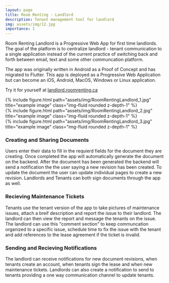 ```yaml
---
layout: page
title: Room Renting - Landlord
description: Tenant management tool for landlord
img: assets/img/12.jpg
importance: 1
---
```


Room Renting Landlord is a Progressive Web App for first time landlords. The goal of the platform is to centralize landlord - tenant communication to a single application instead of the current practice of switching back and forth between email, text and some other communcation platform. 

The app was originally written in Android as a Proof of Concept and has migrated to Flutter. This app is deployed as a Progressive Web Application but can become an iOS, Android, MacOS, Windows or Linux application.

Try it for yourself at [landlord.roomrenting.ca](https://landlord.roomrenting.ca)


<div class="row">
    <div class="col-sm mt-3 mt-md-0">
        {% include figure.html path="assets/img/RoomRentingLandlord_1.jpg" title="example image" class="img-fluid rounded z-depth-1" %}
    </div>
    <div class="col-sm mt-3 mt-md-0">
        {% include figure.html path="assets/img/RoomRentingLandlord_2.jpg" title="example image" class="img-fluid rounded z-depth-1" %}
    </div>
    <div class="col-sm mt-3 mt-md-0">
        {% include figure.html path="assets/img/RoomRentingLandlord_3.jpg" title="example image" class="img-fluid rounded z-depth-1" %}
    </div>
</div>

### Creating and Sharing Documents
Users enter their data to fill in the requierd fields for the document they are creating. Once completed the app will automatically generate the document on the backend. After the document has been generated the backend will send a notification the the user saying a new revision has been created. To update the document the user can update individual pages to create a new revision. Landlords and Tenants can both sign documents through the app as well.

### Recieving Maintenance Tickets
Tenants use the tenant version of the app to take pictures of maintenance issues, attach a breif description and report the issue to their landlord. The landlord can then view the report and message the tenants on the issue. The landlord can use this "comment section" to keep communcation organized to a specific issue, schedule time to fix the issue with the tenant and add references to the lease agreement if the ticket is invalid. 

### Sending and Recieving Notifications
The landlord can receive notifications for new document revisions, when tenants create an account, when tenants sign the lease and when new maintenance tickets. Landlords can also create a notification to send to tenants providing a one way communication channel to update tenants.











